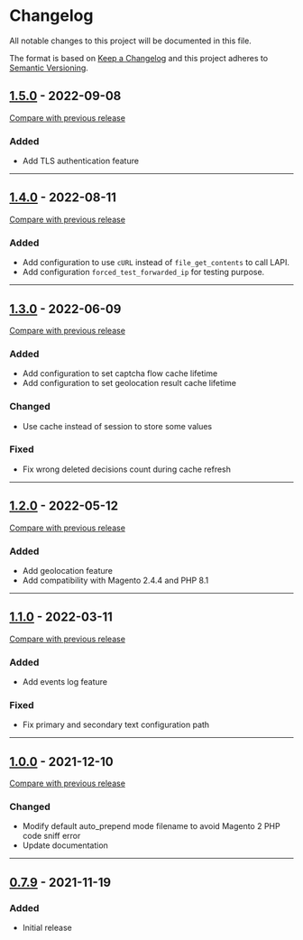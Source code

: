 # Changelog
All notable changes to this project will be documented in this file.

The format is based on [Keep a Changelog](https://keepachangelog.com/en)
and this project adheres to [Semantic Versioning](https://semver.org/spec/v2.0.0.html).


## [1.5.0](https://github.com/crowdsecurity/cs-magento-bouncer/releases/tag/v1.5.0) - 2022-09-08
[Compare with previous release](https://github.com/crowdsecurity/cs-magento-bouncer/compare/v1.4.0...v1.5.0)
### Added
- Add TLS authentication feature
---

## [1.4.0](https://github.com/crowdsecurity/cs-magento-bouncer/releases/tag/v1.4.0) - 2022-08-11
[Compare with previous release](https://github.com/crowdsecurity/cs-magento-bouncer/compare/v1.3.0...v1.4.0)
### Added
- Add configuration to use `cURL` instead of `file_get_contents` to call LAPI.
- Add configuration `forced_test_forwarded_ip` for testing purpose.
---
## [1.3.0](https://github.com/crowdsecurity/cs-magento-bouncer/releases/tag/v1.3.0) - 2022-06-09
[Compare with previous release](https://github.com/crowdsecurity/cs-magento-bouncer/compare/v1.2.0...v1.3.0)
### Added
- Add configuration to set captcha flow cache lifetime
- Add configuration to set geolocation result cache lifetime
### Changed
- Use cache instead of session to store some values
### Fixed
- Fix wrong deleted decisions count during cache refresh
---
## [1.2.0](https://github.com/crowdsecurity/cs-magento-bouncer/releases/tag/v1.2.0) - 2022-05-12
[Compare with previous release](https://github.com/crowdsecurity/cs-magento-bouncer/compare/v1.1.0...v1.2.0)
### Added
- Add geolocation feature
- Add compatibility with Magento 2.4.4 and PHP 8.1

---
## [1.1.0](https://github.com/crowdsecurity/cs-magento-bouncer/releases/tag/v1.1.0) - 2022-03-11
[Compare with previous release](https://github.com/crowdsecurity/cs-magento-bouncer/compare/v1.0.0...v1.1.0)
### Added
- Add events log feature
### Fixed
- Fix primary and secondary text configuration path
---
## [1.0.0](https://github.com/crowdsecurity/cs-magento-bouncer/releases/tag/v1.0.0) - 2021-12-10
[Compare with previous release](https://github.com/crowdsecurity/cs-magento-bouncer/compare/v0.7.9...v1.0.0)
### Changed
- Modify default auto_prepend mode filename to avoid Magento 2 PHP code sniff error
- Update documentation
---
## [0.7.9](https://github.com/crowdsecurity/cs-magento-bouncer/releases/tag/v0.7.9) - 2021-11-19

### Added
- Initial release
